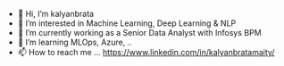 - 👋 Hi, I’m kalyanbrata
- 👀 I’m interested in Machine Learning, Deep Learning & NLP
- 🌱 I’m currently working as a Senior Data Analyst with Infosys BPM
- 💞️ I’m learning MLOps, Azure, ..
- 📫 How to reach me ... https://www.linkedin.com/in/kalyanbratamaity/

<!---
KBM007/KBM007 is a ✨ special ✨ repository because its `README.md` (this file) appears on your GitHub profile.
You can click the Preview link to take a look at your changes.
--->
